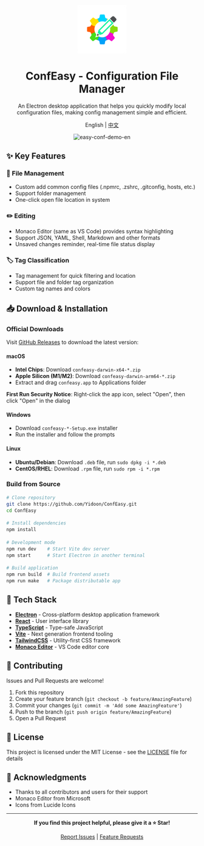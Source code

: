 <div align="center">
  <img src="public/logo.png" alt="ConfEasy Logo" width="128" height="128">
  
# ConfEasy - Configuration File Manager

An Electron desktop application that helps you quickly modify local configuration files, making config management simple and efficient.

English | [中文](./README.md)

<img width="1215" height="744" alt="easy-conf-demo-en" src="https://github.com/user-attachments/assets/304fb289-5d40-4854-a1e6-0f0f0a2598c7" />


</div>

## ✨ Key Features

### 📁 File Management

- Custom add common config files (.npmrc, .zshrc, .gitconfig, hosts, etc.)
- Support folder management
- One-click open file location in system

### ✏️ Editing

- Monaco Editor (same as VS Code) provides syntax highlighting
- Support JSON, YAML, Shell, Markdown and other formats
- Unsaved changes reminder, real-time file status display

### 🏷️ Tag Classification

- Tag management for quick filtering and location
- Support file and folder tag organization
- Custom tag names and colors

## 📥 Download & Installation

### Official Downloads

Visit [GitHub Releases](https://github.com/Yidoon/ConfEasy/releases) to download the latest version:

#### macOS

- **Intel Chips**: Download `confeasy-darwin-x64-*.zip`
- **Apple Silicon (M1/M2)**: Download `confeasy-darwin-arm64-*.zip`
- Extract and drag `confeasy.app` to Applications folder

**First Run Security Notice**: Right-click the app icon, select "Open", then click "Open" in the dialog

#### Windows

- Download `confeasy-*-Setup.exe` installer
- Run the installer and follow the prompts

#### Linux

- **Ubuntu/Debian**: Download `.deb` file, run `sudo dpkg -i *.deb`
- **CentOS/RHEL**: Download `.rpm` file, run `sudo rpm -i *.rpm`

### Build from Source

```bash
# Clone repository
git clone https://github.com/Yidoon/ConfEasy.git
cd ConfEasy

# Install dependencies
npm install

# Development mode
npm run dev    # Start Vite dev server
npm start      # Start Electron in another terminal

# Build application
npm run build  # Build frontend assets
npm run make   # Package distributable app
```

## 🚀 Tech Stack

- **[Electron](https://www.electronjs.org/)** - Cross-platform desktop application framework
- **[React](https://react.dev/)** - User interface library
- **[TypeScript](https://www.typescriptlang.org/)** - Type-safe JavaScript
- **[Vite](https://vitejs.dev/)** - Next generation frontend tooling
- **[TailwindCSS](https://tailwindcss.com/)** - Utility-first CSS framework
- **[Monaco Editor](https://microsoft.github.io/monaco-editor/)** - VS Code editor core

## 🤝 Contributing

Issues and Pull Requests are welcome!

1. Fork this repository
2. Create your feature branch (`git checkout -b feature/AmazingFeature`)
3. Commit your changes (`git commit -m 'Add some AmazingFeature'`)
4. Push to the branch (`git push origin feature/AmazingFeature`)
5. Open a Pull Request

## 📝 License

This project is licensed under the MIT License - see the [LICENSE](LICENSE) file for details

## 🙏 Acknowledgments

- Thanks to all contributors and users for their support
- Monaco Editor from Microsoft
- Icons from Lucide Icons

---

<div align="center">
  
**If you find this project helpful, please give it a ⭐ Star!**

[Report Issues](https://github.com/Yidoon/ConfEasy/issues) | [Feature Requests](https://github.com/Yidoon/ConfEasy/issues/new)

</div>
